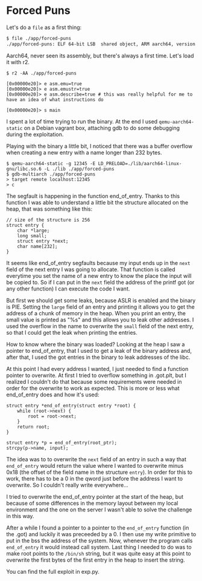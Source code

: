 # Forced Puns

Let's do a `file` as a first thing:
```bash
$ file ./app/forced-puns
./app/forced-puns: ELF 64-bit LSB  shared object, ARM aarch64, version 1 (SYSV), dynamically linked (uses shared libs), for GNU/Linux 3.7.0, BuildID[sha1]=a677e5ead33f8ac9d3948e8157cdcfa39b3f9701, not stripped
```

Aarch64, never seen its assembly, but there's always a first time.
Let's load it with r2.

```
$ r2 -AA ./app/forced-puns

[0x00000e20]> e asm.emu=true
[0x00000e20]> e asm.emustr=true
[0x00000e20]> e asm.describe=true # this was really helpful for me to have an idea of what instructions do

[0x00000e20]> s main
```

I spent a lot of time trying to run the binary. At the end I used
`qemu-aarch64-static` on a Debian vagrant box, attaching gdb to do some
debugging during the exploitation.

Playing with the binary a little bit, I noticed that there was a buffer overflow
when creating a new entry with a name longer than 232 bytes.

```
$ qemu-aarch64-static -g 12345 -E LD_PRELOAD=./lib/aarch64-linux-gnu/libc.so.6 -L ./lib ./app/forced-puns
$ gdb-multiarch ./app/forced-puns
> target remote localhost:12345
> c
```

The segfault is happening in the function end_of_entry. Thanks to this function
I was able to understand a little bit the structure allocated on the heap, that
was something like this:

```
// size of the structure is 256
struct entry {
	char *large;
	long small;
	struct entry *next;
	char name[232];
}
```

It seems like end_of_entry segfaults because my input ends up in the `next` field
of the next entry I was going to allocate. That function is called everytime
you set the name of a new entry to know the place the input will be copied to.
So if I can put in the `next` field the address of the printf got (or any
other function) I can execute the code I want.

But first we should get some leaks, because ASLR is enabled and the binary is
PIE. Setting the `large` field of an entry and printing it allows you to get the
address of a chunk of memory in the heap. When you print an entry, the small
value is printed as "%s" and this allows you to leak other addresses. I used the
overflow in the name to overwrite the `small` field of the next entry, so that I
could get the leak when printing the entries.

How to know where the binary was loaded? Looking at the heap I saw a pointer to
end_of_entry, that I used to get a leak of the binary address and, after that, I
used the got entries in the binary to leak addresses of the libc.

At this point I had every address I wanted, I just needed to find a function
pointer to overwrite. At first I tried to overflow something in .got.plt, but I
realized I couldn't do that because some requirements were needed in order for
the overwrite to work as expected. This is more or less what end_of_entry does
and how it's used:
```
struct entry *end_of_entry(struct entry *root) {
	while (root->next) {
		root = root->next;
	}
	return root;
}

struct entry *p = end_of_entry(root_ptr);
strcpy(p->name, input);
```

The idea was to to overwrite the `next` field of an entry in such a way that
`end_of_entry` would return the value where I wanted to overwrite minus 0x18
(the offset of the field name in the structure `entry`). In order for this to
work, there has to be a 0 in the qword just before the address I want to
overwrite. So I couldn't really write everywhere...

I tried to overwrite the end_of_entry pointer at the start of the heap, but
because of some differences in the memory layout between my local environment
and the one on the server I wasn't able to solve the challenge in this way.

After a while I found a pointer to a pointer to the `end_of_entry` function (in
the .got) and luckily it was preceeded by a 0. I then use my write primitive to
put in the bss the address of the system. Now, whenever the program calls
`end_of_entry` it would instead call system. Last thing I needed to do was to
make root points to the `/bin/sh` string, but it was quite easy at this point to
overwrite the first bytes of the first entry in the heap to insert the string.

You can find the full exploit in exp.py.
